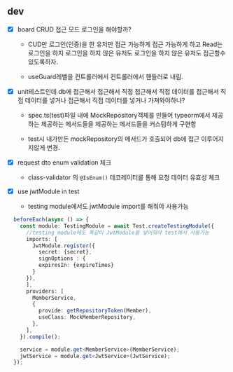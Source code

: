## dev
- [x] board CRUD 접근 모드 로그인을 해야할까?
  - CUD만 로그인(인증)을 한 유저만 
접근 가능하게 
접근 가능하게 하고
Read는 
로그인을 하지 
로그인을 하지 않은 유저도 
로그인을 하지 않은 유저도 접근할수 
있도록하자.

  - useGuard레벨을 
컨트롤러에서 
컨트롤러에서 핸들러로 
내림.

- [x] unit테스트인데 
db에 
접근해서 
접근해서 직접 
접근해서 직접 데이터를 
접근해서 직접 데이터를 넣거나 
접근해서 직접 데이터를 넣거나 가져와야하나?

  - spec.ts(test)파일 
내에 
MockRepository객체를 만들어 
typeorm에서 
제공하는 
제공하는 메서드들을 
제공하는 메서드들을 커스텀하게 
구현함

  - test시 
내가만든 
mockRepository의 메서드가 호출되어 db에 접근 이루어지지않게 변경.

- [x] request dto enum validation 체크
  - class-validator 의 `@IsEnum()` 데코레이터를 통해 요청 데이터 유효성 체크
- [x] use jwtModule in test
  - testing module에서도 jwtModule import를 해줘야 사용가능
```typescript
  beforeEach(async () => {
    const module: TestingModule = await Test.createTestingModule({
      //testing module에도 똑같이 JwtModule을 넣어줘야 test에서 사용가능
      imports: [
        JwtModule.register({
          secret: {secret}, 
          signOptions : {
          expiresIn: {expireTimes} 
        }
      }),
      ],
      providers: [
        MemberService,
        {
          provide: getRepositoryToken(Member),
          useClass: MockMemberRepository,
        },
      ],
    }).compile();

    service = module.get<MemberService>(MemberService);
    jwtService = module.get<JwtService>(JwtService);
  });
```
